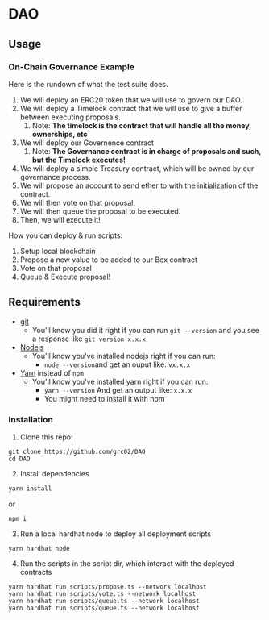 # DAO

## Usage

### On-Chain Governance Example

Here is the rundown of what the test suite does.

1. We will deploy an ERC20 token that we will use to govern our DAO.
2. We will deploy a Timelock contract that we will use to give a buffer between executing proposals.
   1. Note: **The timelock is the contract that will handle all the money, ownerships, etc**
3. We will deploy our Governence contract
   1. Note: **The Governance contract is in charge of proposals and such, but the Timelock executes!**
4. We will deploy a simple Treasury contract, which will be owned by our governance process.
5. We will propose an account to send ether to with the initialization of the contract.
6. We will then vote on that proposal.
7. We will then queue the proposal to be executed.
8. Then, we will execute it!

How you can deploy & run scripts:

1. Setup local blockchain
2. Propose a new value to be added to our Box contract
3. Vote on that proposal
4. Queue & Execute proposal!

## Requirements

- [git](https://git-scm.com/book/en/v2/Getting-Started-Installing-Git)
  - You'll know you did it right if you can run `git --version` and you see a response like `git version x.x.x`
- [Nodejs](https://nodejs.org/en/)
  - You'll know you've installed nodejs right if you can run:
    - `node --version`and get an ouput like: `vx.x.x`
- [Yarn](https://classic.yarnpkg.com/lang/en/docs/install/) instead of `npm`
  - You'll know you've installed yarn right if you can run:
    - `yarn --version` And get an output like: `x.x.x`
    - You might need to install it with npm

### Installation

1. Clone this repo:

```
git clone https://github.com/grc02/DAO
cd DAO
```

2. Install dependencies

```sh
yarn install
```

or

```
npm i
```

3. Run a local hardhat node to deploy all deployment scripts

```
yarn hardhat node
```

4. Run the scripts in the script dir, which interact with the deployed contracts

```
yarn hardhat run scripts/propose.ts --network localhost
yarn hardhat run scripts/vote.ts --network localhost
yarn hardhat run scripts/queue.ts --network localhost
yarn hardhat run scripts/queue.ts --network localhost
```
